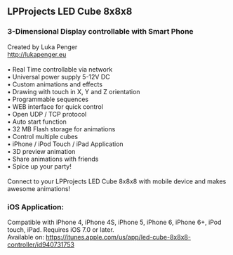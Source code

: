 ## LPProjects LED Cube 8x8x8
### 3-Dimensional Display controllable with Smart Phone

Created by Luka Penger<br/>
http://lukapenger.eu
<br/><br/>
• Real Time controllable via network<br/>
• Universal power supply 5-12V DC<br/>
• Custom animations and effects<br/>
• Drawing with touch in X, Y and Z orientation<br/>
• Programmable sequences<br/>
• WEB interface for quick control<br/>
• Open UDP / TCP protocol<br/>
• Auto start function<br/>
• 32 MB Flash storage for animations<br/>
• Control multiple cubes<br/>
• iPhone / iPod Touch / iPad Application<br/>
• 3D preview animation<br/>
• Share animations with friends<br/>
• Spice up your party!<br/>
<br/>
Connect to your LPProjects LED Cube 8x8x8 with mobile device and makes awesome animations!<br/>

### iOS Application:
Compatible with iPhone 4, iPhone 4S, iPhone 5, iPhone 6, iPhone 6+, iPod touch, iPad. Requires iOS 7.0 or later.
<br/>
Available on: https://itunes.apple.com/us/app/led-cube-8x8x8-controller/id940731753

